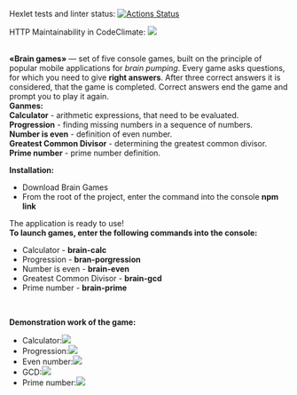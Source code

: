 Hexlet tests and linter status:
[![Actions Status](https://github.com/xocoee/frontend-project-44/workflows/hexlet-check/badge.svg)](https://github.com/xocoee/frontend-project-44/actions)

HTTP Maintainability in CodeClimate:
<img src="https://api.codeclimate.com/v1/badges/82c59d73510bd57bbc36/maintainability" />

<br>
<b>«Brain games»</b> — set of five console games, built on the principle of popular mobile applications for <i>brain pumping</i>. Every game asks questions, for which you need to give <b>right answers</b>. After three correct answers it is considered, that the game is completed. Correct answers end the game and prompt you to play it again. <br><b>Ganmes:</b></br>
<b>Calculator</b> - arithmetic expressions, that need to be evaluated.<br>
<b>Progression</b> - finding missing numbers in a sequence of numbers.<br>
<b>Number is even</b> - definition of even number.<br>
<b>Greatest Common Divisor</b> - determining the greatest common divisor.<br>
<b>Prime number</b> - prime number definition.
<br>

<b>Installation:</b>
  <ul>
    <li>Download Brain Games</li>
    <li>From the root of the project, enter the command into the console <b>npm link</b></li>
  </ul>
  The application is ready to use!

<br>
<b>To launch games, enter the following commands into the console:</b>
<ul>
  <li>Calculator - <b>brain-calc</b></li>
  <li>Progression - <b>bran-porgression</b></li>
  <li>Number is even - <b>brain-even</b></li>
  <li>Greatest Common Divisor - <b>brain-gcd</b></li>
  <li>Prime number - <b>brain-prime</b></li>
</ul>
  
<br>

<b>Demonstration work of the game:</b>
<ul>
  <li>Calculator:<a href="https://asciinema.org/a/A4Iw2LNiOaULoRA5N20vBxZMK" target="_blank"><img src="https://asciinema.org/a/A4Iw2LNiOaULoRA5N20vBxZMK.svg" /></a></li>
  <li>Progression:<a href="https://asciinema.org/a/PTDImBsGXK39FGAvB9qv2M7ql" target="_blank"><img src="https://asciinema.org/a/PTDImBsGXK39FGAvB9qv2M7ql.svg" /></a></li>
  <li>Even number:<a href="https://asciinema.org/a/eGg7Sbud2T3cjZbEOukqqXUUR" target="_blank"><img src="https://asciinema.org/a/eGg7Sbud2T3cjZbEOukqqXUUR.svg" /></a></li>
  <li>GCD:<a href="https://asciinema.org/a/mDIBYwl6jaWyVgrtn5Elxx8IN" target="_blank"><img src="https://asciinema.org/a/mDIBYwl6jaWyVgrtn5Elxx8IN.svg" /></a></li>
  <li>Prime number:<a href="https://asciinema.org/a/z2Er0aMvfTH4cIzsjZjU0NgpC" target="_blank"><img src="https://asciinema.org/a/z2Er0aMvfTH4cIzsjZjU0NgpC.svg" /></a></li>
</ul>
